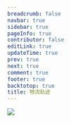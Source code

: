 ```yaml
---
breadcrumb: false
navbar: true
sidebar: true
pageInfo: true
contributor: false
editLink: true
updateTime: true
prev: true
next: true
comment: true
footer: true
backtotop: true
title: 物流轨迹
---
```


![](https://img.springlearn.cn/blog/30b59e08e1427ad8f1bb46ba59717489.png)
